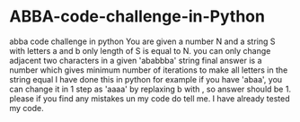 # ABBA-code-challenge-in-Python
abba code challenge in python
You are given a number N and a string S with letters a and b only length of S is equal to N. 
you can only change adjacent two characters in a given 'ababbba' string
final answer is a number which gives minimum number of iterations to make all letters in the string equal
I have done this in python 
for example if you have 'abaa', you can change it in 1 step as 'aaaa' by replaxing b with , so answer should be 1.
please if you find any mistakes un my code do tell me. I have already tested my code.
